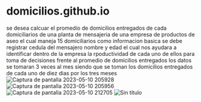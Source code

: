 # domicilios.github.io
se  desea calcuar el promedio de domicilios entregados de cada domiciliarios de una planta de mensajeria de una empresa de productos de aseo  el cual maneja 15 domiciliarios como informacion basica  se debe registrar cedula del mensajero nombre y edad el cual nos ayudara a identificar  dentro de la empresa la rpoductividad de cada uno de ellos para toma de decisiones frente al promedio de domicilios entregados los datos se tomaran 3 veces al mes siendo que se toman los domicilios entregados de cada uno de diez dias por los tres meses 
![Captura de pantalla 2023-05-10 205928](https://github.com/spedraza1243/domicilios.github.io/assets/133063549/3e736389-3060-4edd-b641-a66afd231baf)
![Captura de pantalla 2023-05-10 205956](https://github.com/spedraza1243/domicilios.github.io/assets/133063549/3f8f7f2b-a861-45ba-a635-ecb4f12235e0)
![Captura de pantalla 2023-05-10 212705](https://github.com/spedraza1243/domicilios.github.io/assets/133063549/bff5a58f-2632-4f69-b0ad-2a9b03b919de)
![Sin título](https://github.com/spedraza1243/domicilios.github.io/assets/133063549/3af2ee8b-1dee-4416-b249-28915498c7f1)
